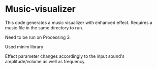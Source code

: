 # Music-visualizer

This code generates a music visualizer with enhanced effect.
Requires a music file in the same directory to run.

Need to be run on Processing 3.

Used minim library 

Effect parameter changes accordingly to the input sound's amplitude/volume as well as frequency.
